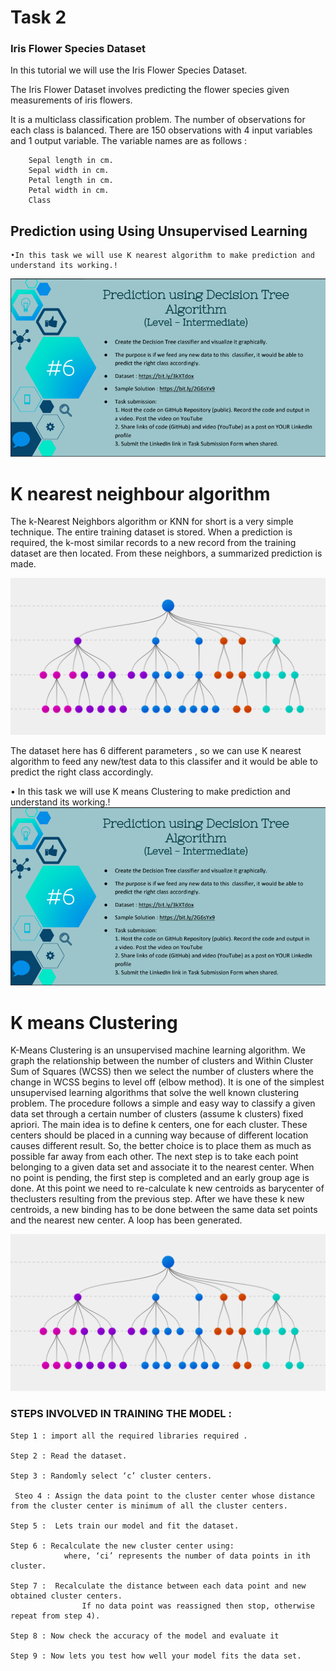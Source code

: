 # Task 2
### Iris Flower Species Dataset

In this tutorial we will use the Iris Flower Species Dataset.

The Iris Flower Dataset involves predicting the flower species given measurements of iris flowers.

It is a multiclass classification problem. The number of observations for each class is balanced. There are 150 observations with 4 input variables and 1 output variable. The variable names are as follows  :

        Sepal length in cm.
        Sepal width in cm.
        Petal length in cm.
        Petal width in cm.
        Class

## Prediction using Using Unsupervised Learning
	•In this task we will use K nearest algorithm to make prediction and understand its working.!
![decisiontree](https://github.com/voldemortuk/Data-Science-and-Business-Analytics-Internship/blob/main/TASK6/Task6.png)
# K nearest neighbour algorithm
The k-Nearest Neighbors algorithm or KNN for short is a very simple technique.
The entire training dataset is stored. When a prediction is required, the k-most similar records to a new record from the training dataset are then located. From these neighbors, a summarized prediction is made.



![decisiontree](https://github.com/voldemortuk/Data-Science-and-Business-Analytics-Internship/blob/main/TASK6/Decision-Trees-2.png)


The dataset here has 6 different parameters , so we can use K nearest algorithm to feed any new/test data to this classifer and it would be able to predict the right class accordingly.

• In this task we will use K means Clustering to make prediction and understand its working.!
![decisiontree](https://github.com/voldemortuk/Data-Science-and-Business-Analytics-Internship/blob/main/TASK6/Task6.png)
# K means Clustering 

K-Means Clustering is an unsupervised machine learning algorithm. We graph the relationship between the number of clusters and Within Cluster Sum of Squares (WCSS) then we select the number of clusters where the change in WCSS begins to level off (elbow method).
It is  one of  the simplest unsupervised  learning  algorithms  that  solve  the well  known clustering problem. The procedure follows a simple and  easy  way  to classify a given data set  through a certain number of  clusters (assume k clusters) fixed apriori. The  main  idea  is to define k centers, one for each cluster. These centers  should  be placed in a cunning  way  because of  different  location  causes different  result. So, the better  choice  is  to place them  as  much as possible  far away from each other. The  next  step is to take each point belonging  to a  given data set and associate it to the nearest center. When no point  is  pending,  the first step is completed and an early group age  is done. At this point we need to re-calculate k new centroids as barycenter of  theclusters resulting from the previous step. After we have these k new centroids, a new binding has to be done  between  the same data set points  and  the nearest new center. A loop has been generated.

![decisiontree](https://github.com/voldemortuk/Data-Science-and-Business-Analytics-Internship/blob/main/TASK6/Decision-Trees-2.png)




### STEPS INVOLVED IN TRAINING THE MODEL :
    Step 1 : import all the required libraries required .

    Step 2 : Read the dataset.

    Step 3 : Randomly select ‘c’ cluster centers.
   
     Steo 4 : Assign the data point to the cluster center whose distance from the cluster center is minimum of all the cluster centers.
    
    Step 5 :  Lets train our model and fit the dataset.
    
    Step 6 : Recalculate the new cluster center using: 
                where, ‘ci’ represents the number of data points in ith cluster.

    Step 7 :  Recalculate the distance between each data point and new obtained cluster centers.
                    If no data point was reassigned then stop, otherwise repeat from step 4).

    Step 8 : Now check the accuracy of the model and evaluate it

    Step 9 : Now lets you test how well your model fits the data set.
